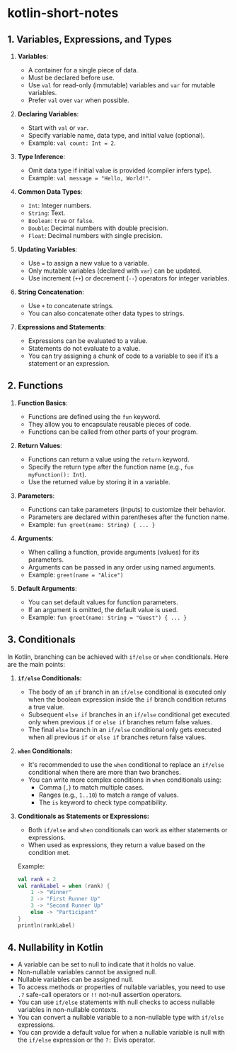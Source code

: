 # kotlin-short-notes

## 1. Variables, Expressions, and Types

1. **Variables**:
   - A container for a single piece of data.
   - Must be declared before use.
   - Use `val` for read-only (immutable) variables and `var` for mutable variables.
   - Prefer `val` over `var` when possible.

2. **Declaring Variables**:
   - Start with `val` or `var`.
   - Specify variable name, data type, and initial value (optional).
   - Example: `val count: Int = 2`.

3. **Type Inference**:
   - Omit data type if initial value is provided (compiler infers type).
   - Example: `val message = "Hello, World!"`.

4. **Common Data Types**:
   - `Int`: Integer numbers.
   - `String`: Text.
   - `Boolean`: `true` or `false`.
   - `Double`: Decimal numbers with double precision.
   - `Float`: Decimal numbers with single precision.

5. **Updating Variables**:
   - Use `=` to assign a new value to a variable.
   - Only mutable variables (declared with `var`) can be updated.
   - Use increment (`++`) or decrement (`--`) operators for integer variables.

6. **String Concatenation**:
   - Use `+` to concatenate strings.
   - You can also concatenate other data types to strings.
    
7. **Expressions and Statements**:
    - Expressions can be evaluated to a value.
    - Statements do not evaluate to a value.
    - You can try assigning a chunk of code to a variable to see if it’s a statement or an expression.


## 2. Functions

1. **Function Basics**:
   - Functions are defined using the `fun` keyword.
   - They allow you to encapsulate reusable pieces of code.
   - Functions can be called from other parts of your program.

2. **Return Values**:
   - Functions can return a value using the `return` keyword.
   - Specify the return type after the function name (e.g., `fun myFunction(): Int`).
   - Use the returned value by storing it in a variable.

3. **Parameters**:
   - Functions can take parameters (inputs) to customize their behavior.
   - Parameters are declared within parentheses after the function name.
   - Example: `fun greet(name: String) { ... }`

4. **Arguments**:
   - When calling a function, provide arguments (values) for its parameters.
   - Arguments can be passed in any order using named arguments.
   - Example: `greet(name = "Alice")`

5. **Default Arguments**:
   - You can set default values for function parameters.
   - If an argument is omitted, the default value is used.
   - Example: `fun greet(name: String = "Guest") { ... }`

## 3. Conditionals

In Kotlin, branching can be achieved with `if/else` or `when` conditionals. Here are the main points:

1. **`if/else` Conditionals:**
   - The body of an `if` branch in an `if/else` conditional is executed only when the boolean expression inside the `if` branch condition returns a true value.
   - Subsequent `else if` branches in an `if/else` conditional get executed only when previous `if` or `else if` branches return false values.
   - The final `else` branch in an `if/else` conditional only gets executed when all previous `if` or `else if` branches return false values.

2. **`when` Conditionals:**
   - It's recommended to use the `when` conditional to replace an `if/else` conditional when there are more than two branches.
   - You can write more complex conditions in `when` conditionals using:
     - Comma (`,`) to match multiple cases.
     - Ranges (e.g., `1..10`) to match a range of values.
     - The `is` keyword to check type compatibility.

3. **Conditionals as Statements or Expressions:**
   - Both `if/else` and `when` conditionals can work as either statements or expressions.
   - When used as expressions, they return a value based on the condition met.

    Example:
    ```kotlin
    val rank = 2
    val rankLabel = when (rank) {
        1 -> "Winner"
        2 -> "First Runner Up"
        3 -> "Second Runner Up"
        else -> "Participant"
    }
    println(rankLabel)
    ```
## 4. Nullability in Kotlin
- A variable can be set to null to indicate that it holds no value.
- Non-nullable variables cannot be assigned null.
- Nullable variables can be assigned null.
- To access methods or properties of nullable variables, you need to use `.?` safe-call operators or `!!` not-null assertion operators.
- You can use `if/else` statements with null checks to access nullable variables in non-nullable contexts.
- You can convert a nullable variable to a non-nullable type with `if/else` expressions.
- You can provide a default value for when a nullable variable is null with the `if/else` expression or the `?:` Elvis operator.